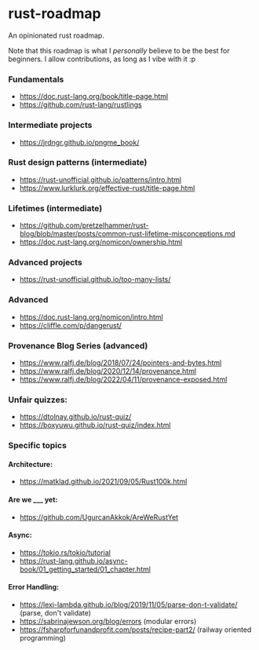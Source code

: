 # rust-roadmap
An opinionated rust roadmap.

Note that this roadmap is what I *personally* believe to be the best for beginners.
I allow contributions, as long as I vibe with it :p

### Fundamentals
- <https://doc.rust-lang.org/book/title-page.html>
- <https://github.com/rust-lang/rustlings>

### Intermediate projects
- <https://jrdngr.github.io/pngme_book/>

### Rust design patterns (intermediate)
- <https://rust-unofficial.github.io/patterns/intro.html>
- <https://www.lurklurk.org/effective-rust/title-page.html>

### Lifetimes (intermediate)
- <https://github.com/pretzelhammer/rust-blog/blob/master/posts/common-rust-lifetime-misconceptions.md>
- <https://doc.rust-lang.org/nomicon/ownership.html>

### Advanced projects
- <https://rust-unofficial.github.io/too-many-lists/>

### Advanced
- <https://doc.rust-lang.org/nomicon/intro.html>
- <https://cliffle.com/p/dangerust/>

### Provenance Blog Series (advanced)
- <https://www.ralfj.de/blog/2018/07/24/pointers-and-bytes.html>
- <https://www.ralfj.de/blog/2020/12/14/provenance.html>
- <https://www.ralfj.de/blog/2022/04/11/provenance-exposed.html>

### Unfair quizzes:
- <https://dtolnay.github.io/rust-quiz/>
- <https://boxyuwu.github.io/rust-quiz/index.html>

### Specific topics

#### Architecture:
- <https://matklad.github.io/2021/09/05/Rust100k.html>

#### Are we ___ yet:
- <https://github.com/UgurcanAkkok/AreWeRustYet>

#### Async:
- <https://tokio.rs/tokio/tutorial>
- <https://rust-lang.github.io/async-book/01_getting_started/01_chapter.html>

#### Error Handling:
- <https://lexi-lambda.github.io/blog/2019/11/05/parse-don-t-validate/> (parse, don't validate)
- <https://sabrinajewson.org/blog/errors> (modular errors)
- <https://fsharpforfunandprofit.com/posts/recipe-part2/> (railway oriented programming)
